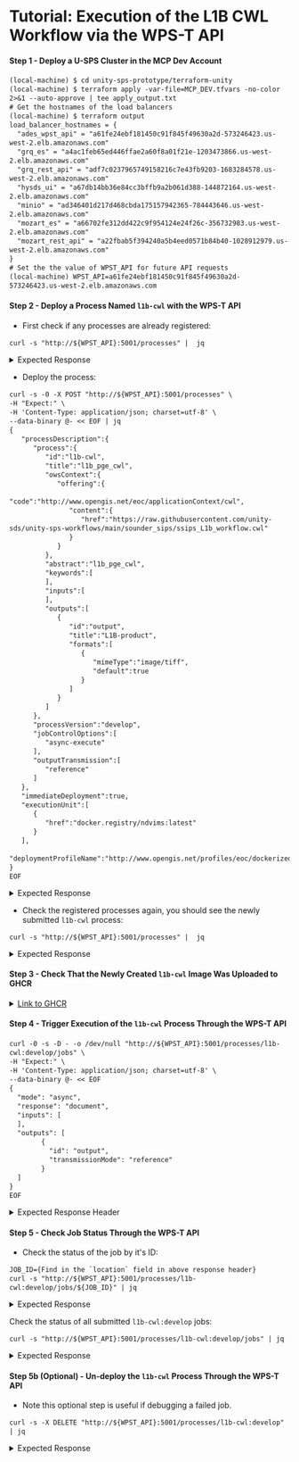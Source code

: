 # Tutorial: Execution of the L1B CWL Workflow via the WPS-T API



#### Step 1 - Deploy a U-SPS Cluster in the MCP Dev Account

```shell
(local-machine) $ cd unity-sps-prototype/terraform-unity
(local-machine) $ terraform apply -var-file=MCP_DEV.tfvars -no-color 2>&1 --auto-approve | tee apply_output.txt
# Get the hostnames of the load balancers
(local-machine) $ terraform output
load_balancer_hostnames = {
  "ades_wpst_api" = "a61fe24ebf181450c91f845f49630a2d-573246423.us-west-2.elb.amazonaws.com"
  "grq_es" = "a4ac1feb65ed446ffae2a60f8a01f21e-1203473866.us-west-2.elb.amazonaws.com"
  "grq_rest_api" = "adf7c0237965749158216c7e43fb9203-1683284578.us-west-2.elb.amazonaws.com"
  "hysds_ui" = "a67db14bb36e84cc3bffb9a2b061d388-144872164.us-west-2.elb.amazonaws.com"
  "minio" = "ad346401d217d468cbda175157942365-784443646.us-west-2.elb.amazonaws.com"
  "mozart_es" = "a66702fe312dd422c9f954124e24f26c-356732983.us-west-2.elb.amazonaws.com"
  "mozart_rest_api" = "a22fbab5f394240a5b4eed0571b84b40-1028912979.us-west-2.elb.amazonaws.com"
}
# Set the the value of WPST_API for future API requests
(local-machine) WPST_API=a61fe24ebf181450c91f845f49630a2d-573246423.us-west-2.elb.amazonaws.com
```

#### Step 2 - Deploy a Process Named `l1b-cwl` with the WPS-T API

* First check if any processes are already registered:

```shell
curl -s "http://${WPST_API}:5001/processes" |  jq
```

<details>

<summary>Expected Response</summary>

```json
{
  "processes": []
}
```

</details>

* Deploy the process:

```shell
curl -s -0 -X POST "http://${WPST_API}:5001/processes" \
-H "Expect:" \
-H 'Content-Type: application/json; charset=utf-8' \
--data-binary @- << EOF | jq
{
   "processDescription":{
	  "process":{
		 "id":"l1b-cwl",
		 "title":"l1b_pge_cwl",
		 "owsContext":{
			"offering":{
			   "code":"http://www.opengis.net/eoc/applicationContext/cwl",
			   "content":{
				  "href":"https://raw.githubusercontent.com/unity-sds/unity-sps-workflows/main/sounder_sips/ssips_L1b_workflow.cwl"
			   }
			}
		 },
		 "abstract":"l1b_pge_cwl",
		 "keywords":[
		 ],
		 "inputs":[
		 ],
		 "outputs":[
			{
			   "id":"output",
			   "title":"L1B-product",
			   "formats":[
				  {
					 "mimeType":"image/tiff",
					 "default":true
				  }
			   ]
			}
		 ]
	  },
	  "processVersion":"develop",
	  "jobControlOptions":[
		 "async-execute"
	  ],
	  "outputTransmission":[
		 "reference"
	  ]
   },
   "immediateDeployment":true,
   "executionUnit":[
	  {
		 "href":"docker.registry/ndvims:latest"
	  }
   ],
   "deploymentProfileName":"http://www.opengis.net/profiles/eoc/dockerizedApplication"
}
EOF
```

<details>

<summary>Expected Response</summary>

```shell
{
  "deploymentResult": {
    "processSummary": {
      "abstract": "l1b_pge_cwl",
      "id": "l1b-cwl",
      "jobControlOptions": [
        "async-execute"
      ],
      "keywords": [],
      "processDescriptionURL": "http://127.0.0.1:5000/processes/l1b-cwl:develop",
      "title": "l1b_pge_cwl",
      "version": "develop"
    }
  }
}
```

</details>

* Check the registered processes again, you should see the newly submitted `l1b-cwl` process:

```shell
curl -s "http://${WPST_API}:5001/processes" |  jq
```

<details>

<summary>Expected Response</summary>

```json
{
    "processes": [
        {
            "abstract": "l1b_pge_cwl",
            "executionUnit": "docker.registry/ndvims:latest",
            "id": "l1b-cwl:develop",
            "immediateDeployment": "true",
            "jobControlOptions": [
                "async-execute"
            ],
            "keywords": "",
            "outputTransmission": [
                "reference"
            ],
            "owsContextURL": "https://github.com/unity-sds/unity-sps-workflows/blob/main/sounder_sips/ssips_L1b_workflow.cwl",
            "processVersion": "develop",
            "title": "l1b_pge_cwl"
        }
    ]
}
```

</details>

#### Step 3 - Check That the Newly Created `l1b-cwl` Image Was Uploaded to GHCR

<details>

<summary><a href="https://github.com/orgs/unity-sds/packages/container/package/unity-sps-prototype%2Fl1b-cwl">Link to GHCR</a></summary>

<img src="../../../../.gitbook/assets/image (2).png" alt="" data-size="original">

</details>

#### Step 4 - Trigger Execution of the `l1b-cwl` Process Through the WPS-T API

```shell
curl -0 -s -D - -o /dev/null "http://${WPST_API}:5001/processes/l1b-cwl:develop/jobs" \
-H "Expect:" \
-H 'Content-Type: application/json; charset=utf-8' \
--data-binary @- << EOF
{
  "mode": "async",
  "response": "document",
  "inputs": [
  ],
  "outputs": [
        {
          "id": "output",
          "transmissionMode": "reference"
        }
  ]
}
EOF
```

<details>

<summary>Expected Response Header</summary>

```shell
HTTP/1.1 201 CREATED
Server: Werkzeug/2.2.2 Python/3.8.10
Date: Mon, 07 Nov 2022 23:23:20 GMT
Content-Type: application/json
Content-Length: 3
code: 201
location: http://127.0.0.1:5000/processes/l1b-cwl:develop/jobs/faddc45e-3d2f-4b29-837e-f85ca3cf9783
ContentType: application/json
Connection: close
```

</details>

#### Step 5 - Check Job Status Through the WPS-T API

* Check the status of the job by it's ID:

```shell
JOB_ID={Find in the `location` field in above response header}
curl -s "http://${WPST_API}:5001/processes/l1b-cwl:develop/jobs/${JOB_ID}" | jq
```

<details>

<summary>Expected Response</summary>

```shell
{
  "jobID": "90cba99f-b980-4d7b-b6ff-7eb943dda88f",
  "message": "Status of job 90cba99f-b980-4d7b-b6ff-7eb943dda88f",
  "status": "succeeded"
}
```

</details>

Check the status of all submitted `l1b-cwl:develop` jobs:

```shell
curl -s "http://${WPST_API}:5001/processes/l1b-cwl:develop/jobs" | jq
```

<details>

<summary>Expected Response</summary>

```json
{
  "jobs": [
    {
      "inputs": [],
      "jobID": "5e45d1cc-8106-45e1-a866-e2e715360f1e",
      "status": "succeeded"
    },
    {
      "inputs": [],
      "jobID": "cfa264d6-c639-4cef-b2d1-9cc5d02f06a1",
      "status": "succeeded"
    },
    {
      "inputs": [],
      "jobID": "90cba99f-b980-4d7b-b6ff-7eb943dda88f",
      "status": "succeeded"
    }
  ]
}
```

</details>

#### Step 5b (Optional) - Un-deploy the `l1b-cwl` Process Through the WPS-T API

* Note this optional step is useful if debugging a failed job.

```shell
curl -s -X DELETE "http://${WPST_API}:5001/processes/l1b-cwl:develop" | jq
```

<details>

<summary>Expected Response</summary>

```json
{
  "undeploymentResult": {
    "abstract": "l1b_pge_cwl",
    "executionUnit": "docker.registry/ndvims:latest",
    "id": "l1b-cwl:develop",
    "immediateDeployment": "true",
    "jobControlOptions": [
      "async-execute"
    ],
    "keywords": "",
    "outputTransmission": [
      "reference"
    ],
    "owsContextURL": "https://raw.githubusercontent.com/unity-sds/unity-sps-workflows/main/sounder_sips/ssips_L1b_workflow.cwl",
    "processVersion": "develop",
    "title": "l1b_pge_cwl"
  }
}
```

</details>
